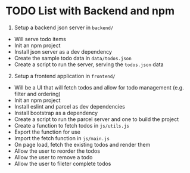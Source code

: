 # TODO List with Backend and npm

1. Setup a backend json server in `backend/`
  - Will serve todo items
  - Init an npm project
  - Install json server as a dev dependency
  - Create the sample todo data in `data/todos.json`
  - Create a script to run the server, serving the `todos.json` data
2. Setup a frontend application in `frontend/`
  - Will be a UI that will fetch todos and allow for todo management (e.g. filter and ordering)
  - Init an npm project
  - Install eslint and parcel as dev dependencies
  - Install bootstrap as a dependency
  - Create a script to run the parcel server and one to build the project
  - Create a function to fetch todos in `js/utils.js`
  - Export the function for use
  - Import the fetch function in `js/main.js`
  - On page load, fetch the existing todos and render them
  - Allow the user to reorder the todos
  - Allow the user to remove a todo
  - Allow the user to fileter complete todos
